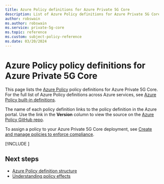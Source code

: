 ```yaml
---
title: Azure Policy definitions for Azure Private 5G Core
description: List of Azure Policy definitions for Azure Private 5G Core.
author: robswain
ms.author: robswain
ms.service: private-5g-core
ms.topic: reference
ms.custom: subject-policy-reference
ms.date: 03/20/2024
---
```

# Azure Policy policy definitions for Azure Private 5G Core

This page lists the [Azure Policy](../governance/policy/overview.md) policy definitions for Azure Private 5G Core. For the full list of Azure Policy definitions across Azure services, see [Azure Policy built-in definitions](../governance/policy/samples/built-in-policies.md).

The name of each policy definition links to the policy definition in the Azure portal. Use the link in the **Version** column to view the source on the [Azure Policy GitHub repo](https://github.com/Azure/azure-policy).

To assign a policy to your Azure Private 5G Core deployment, see [Create and manage policies to enforce compliance](../governance/policy/tutorials/create-and-manage.md).

[!INCLUDE [](../../includes/policy/reference/bycat/policies-mobile-network.md)]

## Next steps

- [Azure Policy definition structure](../governance/policy/concepts/definition-structure.md)
- [Understanding policy effects](../governance/policy/concepts/effects.md)